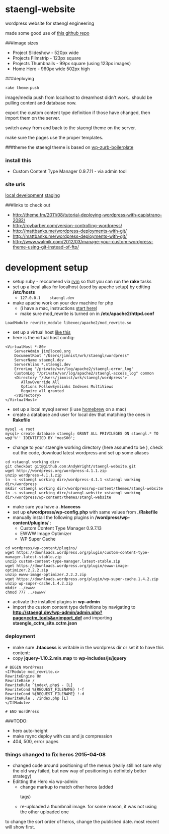 staengl-website
===============

wordpress website for staengl engineering

made some good use of [this github repo](https://github.com/wilhelser/WordPress-Scripts)


###image sizes
* Project Slideshow - 520px wide
* Projects Filmstrip - 123px square
* Projects Thumbnails - 99px square (using 123px images)
* Home Hero - 960px wide 502px high

###deploying
```sh
rake theme:push
```

image/media push from localhost to dreamhost didn't work..
should be pulling content and database now.

export the custom content type definition if those have changed, then import them on the server.

switch away from and back to the staengl theme on the server.

make sure the pages use the proper templates.


###theme
the staengl theme is based on [wp-zurb-boilerplate](https://github.com/ngn33r/wp-zurb-boilerplate)

### install this
* Custom Content Type Manager 0.9.7.11 - via admin tool

### site urls
[local development](http://staengl.dev/company/)
[staging](http://staengl.engine-earring.com/company/)

###links to check out
* http://theme.fm/2011/08/tutorial-deploying-wordpress-with-capistrano-2082/
* http://roybarber.com/version-controlling-wordpress/
* http://mattbanks.me/wordpress-deployments-with-git/
* http://mattbanks.me/wordpress-deployments-with-git/
* http://www.walmik.com/2012/03/manage-your-custom-wordpress-theme-using-git-instead-of-ftp/


development setup
=====
* setup ruby - reccomend via [rvm](https://rvm.io/) so that you can run the **rake** tasks
* set up a local alias for localhost (used by apache setup) by editing **/etc/hosts**
  * ```127.0.0.1    staengl.dev```
* make apache work on your dev machine for php
  * (i have a mac, instructions [start here](https://discussions.apple.com/docs/DOC-3083))
  * make sure mod_rewrite is turned on in **/etc/apache2/httpd.conf**
```
LoadModule rewrite_module libexec/apache2/mod_rewrite.so
```
  * set up a virtual host [like this]()
  * here is the virtual host config:
```
<VirtualHost *:80>
    ServerAdmin jim@loco8.org
    DocumentRoot "/Users/jimnist/wrk/staengl/wordpress"
    ServerName staengl.dev
    ServerAlias *.staengl.dev
    ErrorLog "/private/var/log/apache2/staengl-error_log"
    CustomLog "/private/var/log/apache2/staengl-access_log" common
    <Directory "/Users/jimnist/wrk/staengl/wordpress">
       AllowOverride All
       Options FollowSymlinks Indexes MultiViews
       Require all granted
    </Directory>
</VirtualHost>
```
* set up a local mysql server (i use [homebrew](http://brew.sh/) on a mac)
* create a database and user for local dev that matching the ones in **Rakefile**
```
mysql -u root
mysql> create database staengl; GRANT ALL PRIVILEGES ON staengl.* TO wp@'%'' IDENTIFIED BY 'meeS00';
```
* change to your staengle working directory (here assumed to be **<staengl working dir>**), check out the code, download latest wordpress and set up some aliases
```
cd <staengl working dir>
git checkout git@github.com:AndyWright/staengl-website.git
wget http://wordpress.org/wordpress-4.1.1.zip
unzip wordpress-4.1.1.zip
ln -s <staengl working dir>/wordpress-4.1.1 <staengl working dir>/wordpress
mkdir <staengl working dir>/wordpress/wp-content/themes/stangl-website
ln -s <staengl working dir>/staengl-website <staengl working dir>/wordpress/wp-content/themes/stangl-website
```
* make sure you have a __.htaccess__
* set up **<staengl working dir>e/wordpress/wp-config.php** with same values from **./Rakefile**
* manually install the following plugins in **<staengl working dir>/wordpress/wp-content/plugins/** :
  * Custom Content Type Manager 0.9.7.13
  * EWWW Image Optimizer
  * WP Super Cache
```
cd wordpress/wp-content/plugins/
wget https://downloads.wordpress.org/plugin/custom-content-type-manager.latest-stable.zip
unzip custom-content-type-manager.latest-stable.zip
wget https://downloads.wordpress.org/plugin/ewww-image-optimizer.2.2.2.zip
unzip ewww-image-optimizer.2.2.2.zip
wget https://downloads.wordpress.org/plugin/wp-super-cache.1.4.2.zip
unzip wp-super-cache.1.4.2.zip
mkdir ../ewww
chmod 777 ../ewww/
```
* activate the installed plugins in **wp-admin**
* import the custom content type definitions by navigating to __http://staengl.dev/wp-admin/admin.php?page=cctm_tools&a=import_def__ and importing __staengle_cctm_site.cctm.json__

### deployment
* make sure __.htaccess__ is writable in the wordpress dir or set it to have this content:
* copy __jquery-1.10.2.min.map__ to __wp-includes/js/jquery__

```
# BEGIN WordPress
<IfModule mod_rewrite.c>
RewriteEngine On
RewriteBase /
RewriteRule ^index\.php$ - [L]
RewriteCond %{REQUEST_FILENAME} !-f
RewriteCond %{REQUEST_FILENAME} !-d
RewriteRule . /index.php [L]
</IfModule>

# END WordPress
```

###TODO:

* hero auto-height
* make rsync deploy with css and js compression
* 404, 500, error pages

### things changed to fix heros 2015-04-08

* changed code around positioning of the menus (really still not sure why the old way failed, but new way of positioning is definitely better strategy)
* Editting the Hero via wp-admin:
  * change markup to match other heros (added <p> tags)
  * re-uploaded a thumbnail image. for some reason, it was not using the other uploaded one

to change the sort order of heros, change the published date. most recent will show first.


